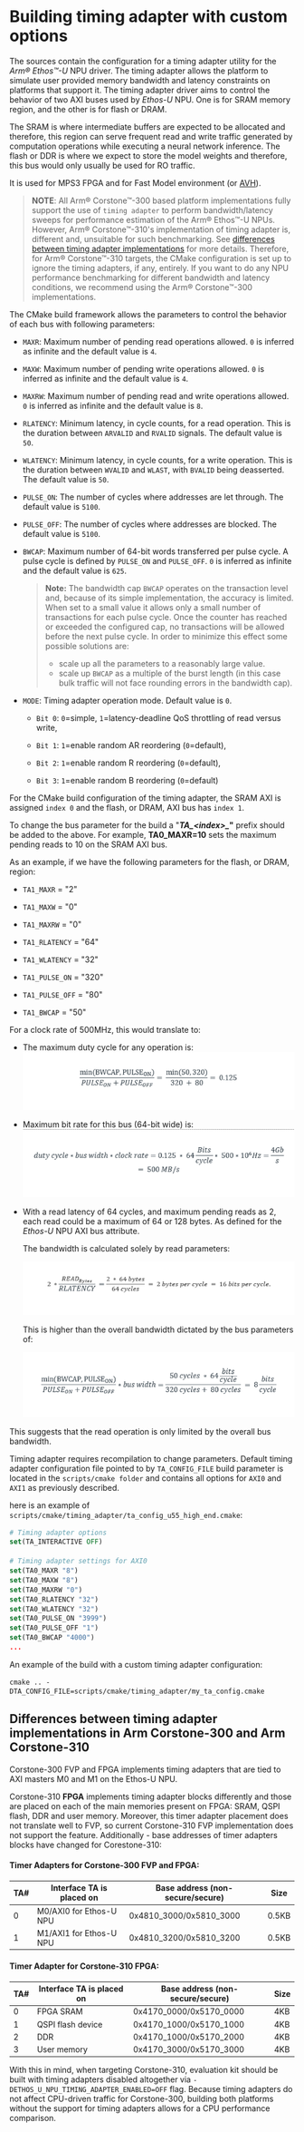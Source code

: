 # Building timing adapter with custom options

The sources contain the configuration for a timing adapter utility for the *Arm® Ethos™-U* NPU driver. The timing
adapter allows the platform to simulate user provided memory bandwidth and latency constraints on platforms that
support it. The timing adapter driver aims to control the behavior of two AXI buses used by *Ethos-U* NPU. One is for
SRAM memory region, and the other is for flash or DRAM.

The SRAM is where intermediate buffers are expected to be allocated and therefore, this region can serve frequent read
and write traffic generated by computation operations while executing a neural network inference. The flash or DDR is
where we expect to store the model weights and therefore, this bus would only usually be used for RO traffic.

It is used for MPS3 FPGA and for Fast Model environment (or [AVH](./arm_virtual_hardware.md)).

> **NOTE**: All Arm® Corstone™-300 based platform implementations fully support the use of `timing adapter` to perform
> bandwidth/latency sweeps for performance estimation of the Arm® Ethos™-U NPUs. However, Arm® Corstone™-310's
> implementation of timing adapter is, different and, unsuitable for such benchmarking. See
> [differences between timing adapter implementations](#differences-between-timing-adapter-implementations-in-arm-corstone_300-and-arm-corstone_310) for more details. Therefore, for Arm® Corstone™-310 targets, the
> CMake configuration is set up to ignore the timing adapters, if any, entirely. If you want to do any NPU performance
> benchmarking for different bandwidth and latency conditions, we recommend using the Arm® Corstone™-300
> implementations.

The CMake build framework allows the parameters to control the behavior of each bus with following parameters:

- `MAXR`: Maximum number of pending read operations allowed. `0` is inferred as infinite and the default value is `4`.

- `MAXW`: Maximum number of pending write operations allowed. `0` is inferred as infinite and the default value is `4`.

- `MAXRW`: Maximum number of pending read and write operations allowed. `0` is inferred as infinite and the default
  value is `8`.

- `RLATENCY`: Minimum latency, in cycle counts, for a read operation. This is the duration between `ARVALID` and
  `RVALID` signals. The default value is `50`.

- `WLATENCY`: Minimum latency, in cycle counts, for a write operation. This is the duration between `WVALID` and
  `WLAST`, with `BVALID` being deasserted. The default value is `50`.

- `PULSE_ON`: The number of cycles where addresses are let through. The default value is `5100`.

- `PULSE_OFF`: The number of cycles where addresses are blocked. The default value is `5100`.

- `BWCAP`: Maximum number of 64-bit words transferred per pulse cycle. A pulse cycle is defined by `PULSE_ON`
  and `PULSE_OFF`. `0` is inferred as infinite and the default value is `625`.

  > **Note:** The bandwidth cap `BWCAP` operates on the transaction level and, because of its simple implementation,
  > the accuracy is limited.
  > When set to a small value it allows only a small number of transactions for each pulse cycle.
  > Once the counter has reached or exceeded the configured cap, no transactions will be allowed before the next pulse
  > cycle. In order to minimize this effect some possible solutions are:
  >
  > - scale up all the parameters to a reasonably large value.
  > - scale up `BWCAP` as a multiple of the burst length (in this case bulk traffic will not face rounding errors in
  >   the bandwidth cap).

- `MODE`: Timing adapter operation mode. Default value is `0`.

  - `Bit 0`: `0`=simple, `1`=latency-deadline QoS throttling of read versus write,

  - `Bit 1`: `1`=enable random AR reordering (`0`=default),

  - `Bit 2`: `1`=enable random R reordering (`0`=default),

  - `Bit 3`: `1`=enable random B reordering (`0`=default)

For the CMake build configuration of the timing adapter, the SRAM AXI is assigned `index 0` and the flash, or DRAM, AXI
bus has `index 1`.

To change the bus parameter for the build a "***TA_\<index>_*"** prefix should be added to the above. For example,
**TA0_MAXR=10** sets the maximum pending reads to 10 on the SRAM AXI bus.

As an example, if we have the following parameters for the flash, or DRAM, region:

- `TA1_MAXR` = "2"

- `TA1_MAXW` = "0"

- `TA1_MAXRW` = "0"

- `TA1_RLATENCY` = "64"

- `TA1_WLATENCY` = "32"

- `TA1_PULSE_ON` = "320"

- `TA1_PULSE_OFF` = "80"

- `TA1_BWCAP` = "50"

For a clock rate of 500MHz, this would translate to:

- The maximum duty cycle for any operation is:\
  ![Maximum duty cycle formula](../media/F1.png)

- Maximum bit rate for this bus (64-bit wide) is:\
  ![Maximum bit rate formula](../media/F2.png)

- With a read latency of 64 cycles, and maximum pending reads as 2, each read could be a maximum of 64 or 128 bytes. As
  defined for the *Ethos-U* NPU AXI bus attribute.

  The bandwidth is calculated solely by read parameters:

  ![Bandwidth formula](../media/F3.png)

  This is higher than the overall bandwidth dictated by the bus parameters of:

  ![Overall bandwidth formula](../media/F4.png)

This suggests that the read operation is only limited by the overall bus bandwidth.

Timing adapter requires recompilation to change parameters. Default timing adapter configuration file pointed to by
`TA_CONFIG_FILE` build parameter is located in the `scripts/cmake folder` and contains all options for `AXI0` and `AXI1`
as previously described.

here is an example of `scripts/cmake/timing_adapter/ta_config_u55_high_end.cmake`:

```cmake
# Timing adapter options
set(TA_INTERACTIVE OFF)

# Timing adapter settings for AXI0
set(TA0_MAXR "8")
set(TA0_MAXW "8")
set(TA0_MAXRW "0")
set(TA0_RLATENCY "32")
set(TA0_WLATENCY "32")
set(TA0_PULSE_ON "3999")
set(TA0_PULSE_OFF "1")
set(TA0_BWCAP "4000")
...
```

An example of the build with a custom timing adapter configuration:

```commandline
cmake .. -DTA_CONFIG_FILE=scripts/cmake/timing_adapter/my_ta_config.cmake
```
## Differences between timing adapter implementations in Arm Corstone-300 and Arm Corstone-310

Corstone-300 FVP and FPGA implements timing adapters that are tied to AXI masters M0 and M1 on the Ethos-U NPU.

Corstone-310 **FPGA** implements timing adapter blocks differently and those are placed on each of the main
memories present on FPGA: SRAM, QSPI flash, DDR and user memory.
Moreover, this timer adapter placement does not translate well to FVP, so current Corstone-310 FVP implementation does
not support the feature. Additionally - base addresses of timer adapters blocks have changed for Corestone-310:

#### Timer Adapters for Corstone-300 FVP and FPGA:
| TA# | Interface TA is placed on | Base address (non-secure/secure) | Size  |
|-----|---------------------------|----------------------------------|-------|
| 0   | M0/AXI0 for Ethos-U NPU   | 0x4810_3000/0x5810_3000          | 0.5KB |
| 1   | M1/AXI1 for Ethos-U NPU   | 0x4810_3200/0x5810_3200          | 0.5KB |
#### Timer Adapter for Corstone-310 FPGA:
| TA# | Interface TA is placed on | Base address (non-secure/secure) | Size |
|-----|---------------------------|----------------------------------|------|
| 0   | FPGA SRAM                 | 0x4170_0000/0x5170_0000          | 4KB  |
| 1   | QSPI flash device         | 0x4170_1000/0x5170_1000          | 4KB  |
| 2   | DDR                       | 0x4170_1000/0x5170_2000          | 4KB  |
| 3   | User memory               | 0x4170_3000/0x5170_3000          | 4KB  |

With this in mind, when targeting Corstone-310, evaluation kit should be built with timing adapters disabled altogether via `-DETHOS_U_NPU_TIMING_ADAPTER_ENABLED=OFF` flag. Because timing adapters do not affect CPU-driven traffic for Corstone-300, building both platforms without the support for timing adapters allows for a CPU performance comparison.